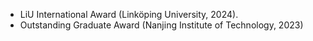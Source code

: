 - LiU International Award (Linköping University, 2024).
- Outstanding Graduate Award (Nanjing Institute of Technology, 2023)
